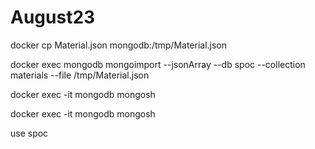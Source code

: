 # August23

docker cp Material.json mongodb:/tmp/Material.json

docker exec mongodb mongoimport --jsonArray --db spoc --collection materials --file /tmp/Material.json

docker exec -it mongodb mongosh

docker exec -it mongodb mongosh

use spoc





